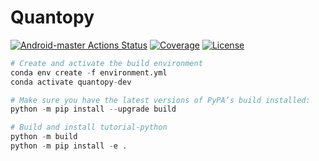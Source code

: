 # Quantopy
[![Android-master Actions Status](https://github.com/quantopy-dev/quantopy/workflows/CI/badge.svg)](https://github.com/quantopy-dev/quantopy/actions)
[![Coverage](https://codecov.io/github/quantopy-dev/quantopy/coverage.svg?branch=main)](https://codecov.io/gh/quantopy-dev/quantopy)
[![License](https://img.shields.io/pypi/l/quantopy.svg)](https://github.com/quantopy-dev/quantopy/blob/master/LICENSE)

```python
# Create and activate the build environment
conda env create -f environment.yml
conda activate quantopy-dev

# Make sure you have the latest versions of PyPA’s build installed:
python -m pip install --upgrade build

# Build and install tutorial-python
python -m build
python -m pip install -e .
```
